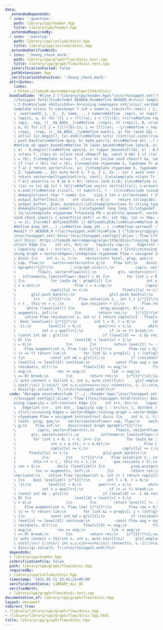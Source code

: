 ```yaml
---
data:
  _extendedDependsOn:
  - icon: ':question:'
    path: library/cpp/header.hpp
    title: library/cpp/header.hpp
  _extendedRequiredBy:
  - icon: ':warning:'
    path: library/cpp/include/dinic.hpp
    title: library/cpp/include/dinic.hpp
  _extendedVerifiedWith:
  - icon: ':heavy_check_mark:'
    path: library/cpp/graph/flow/dinic.test.cpp
    title: library/cpp/graph/flow/dinic.test.cpp
  _isVerificationFailed: false
  _pathExtension: hpp
  _verificationStatusIcon: ':heavy_check_mark:'
  attributes:
    links:
    - https://tubo28.me/compprog/algorithm/dinic/
  bundledCode: "#line 2 \"library/cpp/header.hpp\"\n\n//%snippet.set('header')%\n\
    //%snippet.fold()%\n#ifndef HEADER_H\n#define HEADER_H\n\n// template version\
    \ 2.0\n#include <bits/stdc++.h>\nusing namespace std;\n\n// varibable settings\n\
    template <class T> constexpr T inf = numeric_limits<T>::max() / 2.1;\n\n#define\
    \ _overload3(_1, _2, _3, name, ...) name\n#define _rep(i, n) repi(i, 0, n)\n#define\
    \ repi(i, a, b) for (ll i = (ll)(a); i < (ll)(b); ++i)\n#define rep(...) _overload3(__VA_ARGS__,\
    \ repi, _rep, )(__VA_ARGS__)\n#define _rrep(i, n) rrepi(i, 0, n)\n#define rrepi(i,\
    \ a, b) for (ll i = (ll)((b)-1); i >= (ll)(a); --i)\n#define r_rep(...) _overload3(__VA_ARGS__,\
    \ rrepi, _rrep, )(__VA_ARGS__)\n#define each(i, a) for (auto &&i : a)\n#define\
    \ all(x) (x).begin(), (x).end()\n#define sz(x) ((int)(x).size())\n#define pb(a)\
    \ push_back(a)\n#define mp(a, b) make_pair(a, b)\n#define mt(...) make_tuple(__VA_ARGS__)\n\
    #define ub upper_bound\n#define lb lower_bound\n#define lpos(A, x) (lower_bound(all(A),\
    \ x) - A.begin())\n#define upos(A, x) (upper_bound(all(A), x) - A.begin())\ntemplate\
    \ <class T, class U> inline void chmax(T &a, const U &b) { if ((a) < (b)) (a)\
    \ = (b); }\ntemplate <class T, class U> inline void chmin(T &a, const U &b) {\
    \ if ((a) > (b)) (a) = (b); }\ntemplate <typename X, typename T> auto mv(X x,\
    \ T a) { return vector<T>(x, a); }\ntemplate <typename X, typename Y, typename\
    \ Z, typename... Zs> auto mv(X x, Y y, Z z, Zs... zs) { auto cont = mv(y, z, zs...);\
    \ return vector<decltype(cont)>(x, cont); }\n\ntemplate <class T> T cdiv(T a,\
    \ T b){ assert(a >= 0 && b > 0); return (a+b-1)/b; }\n\n#define is_in(x, a, b)\
    \ ((a) <= (x) && (x) < (b))\n#define uni(x) sort(all(x)); x.erase(unique(all(x)),\
    \ x.end())\n#define slice(l, r) substr(l, r - l)\n\n#include <cxxabi.h>\nstring\
    \ demangle(const char * name) {\n    size_t len = strlen(name) + 256;\n    char\
    \ output_buffer[len];\n    int status = 0;\n    return string(abi::__cxa_demangle(name,\
    \ output_buffer, &len, &status));\n}\ntemplate<class T> string type(T x){ return\
    \ demangle(typeid(x).name()); }\n\ntypedef long long ll;\ntypedef long double\
    \ ld;\n\ntemplate <typename T>\nusing PQ = priority_queue<T, vector<T>, greater<T>>;\n\
    void check_input() { assert(cin.eof() == 0); int tmp; cin >> tmp; assert(cin.eof()\
    \ == 1); }\n\n#if defined(PCM) || defined(LOCAL)\n#else\n#define dump(...) ;\n\
    #define dump_1d(...) ;\n#define dump_2d(...) ;\n#define cerrendl ;\n#endif\n\n\
    #endif /* HEADER_H */\n//%snippet.end()%\n#line 3 \"library/cpp/graph/flow/dinic.hpp\"\
    \n\n//%snippet.set('dinic')%\n//%snippet.config({'alias':'flow'})%\n//%snippet.fold()%\n\
    \n// Dinic: https://tubo28.me/compprog/algorithm/dinic/\nusing Capacity = int;\n\
    struct Edge {\n    int src, dst;\n    Capacity cap;\n    Edge(int src_, int dst_,\
    \ Capacity cap_) : src(src_), dst(dst_), cap(cap_) {}\n};\n\nusing Edges = vector<Edge>;\n\
    using Graph = vector<Edges>;\ntemplate <typename Flow = unsigned int>\nstruct\
    \ dinic {\n    int n, s, t;\n    vector<int> level, prog, que;\n    vector<vector<Flow>>\
    \ cap, flow;\n    vector<vector<int>> g;\n    Flow inf;\n    dinic(const Graph\
    \ &graph)/*{{{*/\n        : n(graph.size()),\n          cap(n, vector<Flow>(n)),\n\
    \          flow(n, vector<Flow>(n)),\n          g(n, vector<int>()),\n       \
    \   inf(numeric_limits<Flow>::max() / 8) {\n        for (int i = 0; i < n; i++)\
    \ {\n            for (auto &e : graph[i]) {\n                int u = e.src, v\
    \ = e.dst;\n                Flow c = e.cap;\n                cap[u][v] += c;\n\
    \                cap[v][u] += c;\n                flow[v][u] += c;\n         \
    \       g[u].push_back(v);\n                g[v].push_back(u);\n            }\n\
    \        }\n    }/*}}}*/\n    Flow solve(int s_, int t_) {/*{{{*/\n        this->t\
    \ = t_, this->s = s_;\n        que.resize(n + 1);\n        Flow res = 0;\n   \
    \     while (levelize()) {\n            prog.assign(n, 0);\n            res +=\
    \ augment(s, inf);\n        }\n        return res;\n    }/*}}}*/\n\nprivate:\n\
    \    inline Flow residue(int u, int v) { return cap[u][v] - flow[u][v]; }\n  \
    \  bool levelize() {/*{{{*/\n        int l = 0, r = 0;\n        level.assign(n,\
    \ -1);\n        level[s] = 0;\n        que[r++] = s;\n        while (l != r) {\n\
    \            int v = que[l++];\n            if (v == t) break;\n            for\
    \ (const int &d : g[v])\n                if (level[d] == -1 && residue(v, d) !=\
    \ 0) {\n                    level[d] = level[v] + 1;\n                    que[r++]\
    \ = d;\n                }\n        }\n        return level[t] != -1;\n    }/*}}}*/\n\
    \    Flow augment(int v, Flow lim) {/*{{{*/\n        Flow res = 0;\n        if\
    \ (v == t) return lim;\n        for (int &i = prog[v]; i < (int)g[v].size(); i++)\
    \ {\n            const int &d = g[v][i];\n            if (residue(v, d) == 0 ||\
    \ level[v] >= level[d]) continue;\n            const Flow aug = augment(d, std::min(lim,\
    \ residue(v, d)));\n            flow[v][d] += aug;\n            flow[d][v] -=\
    \ aug;\n            res += aug;\n            lim -= aug;\n            if (lim\
    \ == 0) break;\n        }\n        return res;\n    }/*}}}*/\n};\n// Graph g(n);\n\
    // auto connect = [&](int x, int y, auto cost){\n//     g[x].emplace_back(x, y,\
    \ cost);\n// };\n\n// int u,v;cin>>u>>v;\n// connect(u, v, 1);\n\n// auto f =\
    \ dinic(g).solve(S, T);\n\n//%snippet.end()%\n"
  code: "#pragma once\n#include \"../../header.hpp\"\n\n//%snippet.set('dinic')%\n\
    //%snippet.config({'alias':'flow'})%\n//%snippet.fold()%\n\n// Dinic: https://tubo28.me/compprog/algorithm/dinic/\n\
    using Capacity = int;\nstruct Edge {\n    int src, dst;\n    Capacity cap;\n \
    \   Edge(int src_, int dst_, Capacity cap_) : src(src_), dst(dst_), cap(cap_)\
    \ {}\n};\n\nusing Edges = vector<Edge>;\nusing Graph = vector<Edges>;\ntemplate\
    \ <typename Flow = unsigned int>\nstruct dinic {\n    int n, s, t;\n    vector<int>\
    \ level, prog, que;\n    vector<vector<Flow>> cap, flow;\n    vector<vector<int>>\
    \ g;\n    Flow inf;\n    dinic(const Graph &graph)/*{{{*/\n        : n(graph.size()),\n\
    \          cap(n, vector<Flow>(n)),\n          flow(n, vector<Flow>(n)),\n   \
    \       g(n, vector<int>()),\n          inf(numeric_limits<Flow>::max() / 8) {\n\
    \        for (int i = 0; i < n; i++) {\n            for (auto &e : graph[i]) {\n\
    \                int u = e.src, v = e.dst;\n                Flow c = e.cap;\n\
    \                cap[u][v] += c;\n                cap[v][u] += c;\n          \
    \      flow[v][u] += c;\n                g[u].push_back(v);\n                g[v].push_back(u);\n\
    \            }\n        }\n    }/*}}}*/\n    Flow solve(int s_, int t_) {/*{{{*/\n\
    \        this->t = t_, this->s = s_;\n        que.resize(n + 1);\n        Flow\
    \ res = 0;\n        while (levelize()) {\n            prog.assign(n, 0);\n   \
    \         res += augment(s, inf);\n        }\n        return res;\n    }/*}}}*/\n\
    \nprivate:\n    inline Flow residue(int u, int v) { return cap[u][v] - flow[u][v];\
    \ }\n    bool levelize() {/*{{{*/\n        int l = 0, r = 0;\n        level.assign(n,\
    \ -1);\n        level[s] = 0;\n        que[r++] = s;\n        while (l != r) {\n\
    \            int v = que[l++];\n            if (v == t) break;\n            for\
    \ (const int &d : g[v])\n                if (level[d] == -1 && residue(v, d) !=\
    \ 0) {\n                    level[d] = level[v] + 1;\n                    que[r++]\
    \ = d;\n                }\n        }\n        return level[t] != -1;\n    }/*}}}*/\n\
    \    Flow augment(int v, Flow lim) {/*{{{*/\n        Flow res = 0;\n        if\
    \ (v == t) return lim;\n        for (int &i = prog[v]; i < (int)g[v].size(); i++)\
    \ {\n            const int &d = g[v][i];\n            if (residue(v, d) == 0 ||\
    \ level[v] >= level[d]) continue;\n            const Flow aug = augment(d, std::min(lim,\
    \ residue(v, d)));\n            flow[v][d] += aug;\n            flow[d][v] -=\
    \ aug;\n            res += aug;\n            lim -= aug;\n            if (lim\
    \ == 0) break;\n        }\n        return res;\n    }/*}}}*/\n};\n// Graph g(n);\n\
    // auto connect = [&](int x, int y, auto cost){\n//     g[x].emplace_back(x, y,\
    \ cost);\n// };\n\n// int u,v;cin>>u>>v;\n// connect(u, v, 1);\n\n// auto f =\
    \ dinic(g).solve(S, T);\n\n//%snippet.end()%\n"
  dependsOn:
  - library/cpp/header.hpp
  isVerificationFile: false
  path: library/cpp/graph/flow/dinic.hpp
  requiredBy:
  - library/cpp/include/dinic.hpp
  timestamp: '2021-05-31 23:41:24+09:00'
  verificationStatus: LIBRARY_ALL_AC
  verifiedWith:
  - library/cpp/graph/flow/dinic.test.cpp
documentation_of: library/cpp/graph/flow/dinic.hpp
layout: document
redirect_from:
- /library/library/cpp/graph/flow/dinic.hpp
- /library/library/cpp/graph/flow/dinic.hpp.html
title: library/cpp/graph/flow/dinic.hpp
---
```

